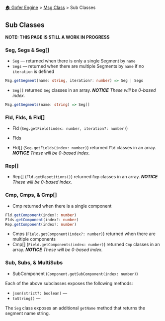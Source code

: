 [🏠 Gofer Engine](https://gofer-engine.github.io/) > [Msg Class](./index.md) > Sub Classes

## Sub Classes

**NOTE: THIS PAGE IS STILL A WORK IN PROGRESS**

### Seg, Segs & Seg[]

- `Seg` — returned when there is only a single Segment by `name`
- `Segs` — returned when there are multiple Segments by `name` if no `iteration` is defined

```ts
Msg.getSegment(name: string, iteration?: number) => Seg | Segs
```

- `Seg[]` returned `Seg` classes in an array. _**NOTICE** These will be 0-based index._

```ts
Msg.getSegments(name: string) => Seg[]
```

### Fld, Flds, & Fld[]

- Fld (`Seg.getField(index: number, iteration?: number)`)

- Flds

- Fld[] (`Seg.getFields(index: number)`) returned `Fld` classes in an array. _**NOTICE** These will be 0-based index._

### Rep[]

- Rep[] (`Fld.getRepetitions()`) returned `Rep` classes in an array. _**NOTICE** These will be 0-based index._

### Cmp, Cmps, & Cmp[]

- Cmp returned when there is a single component

```ts
Fld.getComponent(index?: number)
Flds.getComponent(index?: number)
Rep.getComponent(index?: number)
```

- Cmps (`Field.getComponent(index?: number)`) returned when there are multiple components
- Cmp[] (`Field.getComponents(index: number)`) returned `Cmp` classes in an array. _**NOTICE** These will be 0-based index._

### Sub, Subs, & MultiSubs

- SubComponent (`Component.getSubComponent(index: number)`)

Each of the above subclasses exposes the following methods:

- `json(strict?: boolean)` — 
- `toString()` — 

The `Seg` class exposes an additional `getName` method that returns the segment name string.